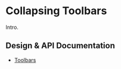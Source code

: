 <!--docs:
title: "Collapsing Toolbars"
layout: detail
section: components
path: /catalog/collapsing-toolbars/
-->

# Collapsing Toolbars

Intro.

## Design & API Documentation

<ul class="icon-list">
  <li class="icon-list-item icon-list-item--spec">
    <a href="https://material.io/guidelines/components/toolbar.html">Toolbars</a>
  </li>
</ul>
